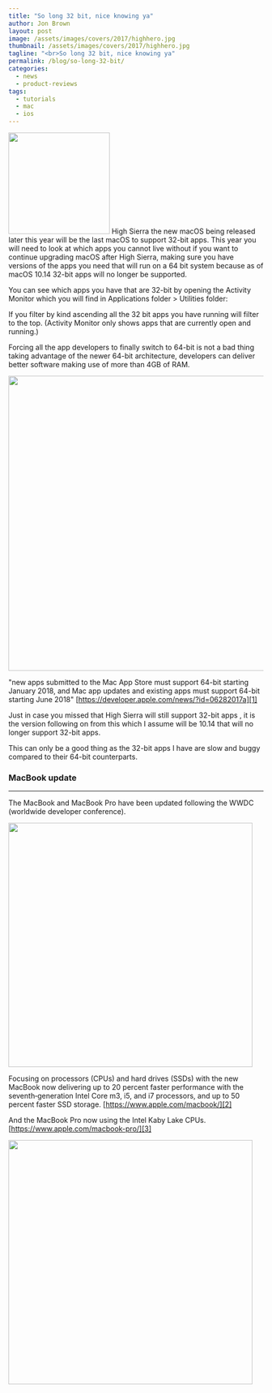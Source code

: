 ```yaml
---
title: "So long 32 bit, nice knowing ya"
author: Jon Brown
layout: post
image: /assets/images/covers/2017/highhero.jpg
thumbnail: /assets/images/covers/2017/highhero.jpg
tagline: "<br>So long 32 bit, nice knowing ya"
permalink: /blog/so-long-32-bit/
categories:
  - news
  - product-reviews
tags:
  - tutorials
  - mac
  - ios
---
```

<img src="{{ site.site_cdn }}/assets/images/blog/2017/32b/image1.png" class="alignleft" width="200" /> High Sierra the new macOS being released later this year will be the last macOS to support 32-bit apps. This year you will need to look at which apps you cannot live without if you want to continue upgrading macOS after High Sierra, making sure you have versions of the apps you need that will run on a 64 bit system because as of macOS 10.14 32-bit apps will no longer be supported.

You can see which apps you have that are 32-bit  by opening the Activity Monitor which you will find in Applications folder > Utilities folder:

If you filter by kind ascending all the 32 bit apps you have running will filter to the top. (Activity Monitor only shows apps that are currently open and running.)

Forcing all the app developers to finally switch to 64-bit is not a bad thing taking advantage of the newer 64-bit architecture, developers can deliver better software making use of more than 4GB of RAM.

<img src="{{ site.site_cdn }}/assets/images/blog/2017/32b/image3.png" class="img-fluid rounded m-2" width="582" />

"new apps submitted to the Mac App Store must support 64-bit starting January 2018, and Mac app updates and existing apps must support 64-bit starting June 2018" [https://developer.apple.com/news/?id=06282017a][1]

Just in case you missed that High Sierra will still support 32-bit apps , it is the version following on from this which I assume will be 10.14 that will no longer support 32-bit apps.

This can only be a good thing as the 32-bit apps I have are slow and buggy compared to their 64-bit counterparts.

### MacBook update
---
The MacBook and MacBook Pro have been updated following the WWDC (worldwide developer conference).

<img src="{{ site.site_cdn }}/assets/images/blog/2017/32b/image4.png" class="img-fluid rounded m-2" width="482" />

Focusing on processors (CPUs) and hard drives (SSDs) with the new MacBook now delivering up to 20 percent faster performance with the seventh‑generation Intel Core m3, i5, and i7 processors, and up to 50 percent faster SSD storage. [https://www.apple.com/macbook/][2]

And the MacBook Pro now using the Intel Kaby Lake CPUs. [https://www.apple.com/macbook-pro/][3]

<img src="{{ site.site_cdn }}/assets/images/blog/2017/32b/image2.png" class="img-fluid rounded m-2" width="482" />

[1]: https://developer.apple.com/news/?id=06282017a
[2]: https://www.apple.com/macbook/
[3]: https://www.apple.com/macbook-pro/
